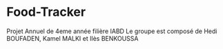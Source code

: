 # Food-Tracker

Projet Annuel de 4eme année filière IABD
Le groupe est composé de Hedi BOUFADEN, Kamel MALKI et Ilès BENKOUSSA
